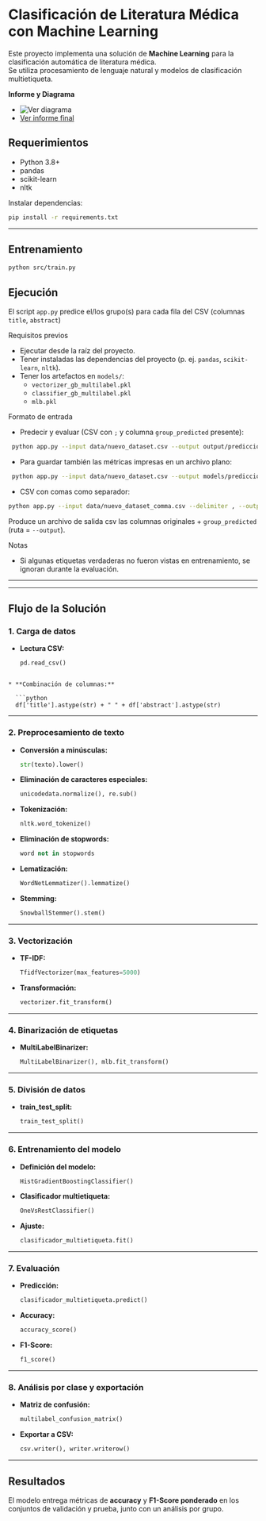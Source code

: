 # Clasificación de Literatura Médica con Machine Learning

Este proyecto implementa una solución de **Machine Learning** para la clasificación automática de literatura médica.  
Se utiliza procesamiento de lenguaje natural y modelos de clasificación multietiqueta.

**Informe y Diagrama**  
- ![Ver diagrama](ruta/a/la/imagen.png)
- [Ver informe final](ruta/a/archivo.pdf)

## Requerimientos

* Python 3.8+
* pandas
* scikit-learn
* nltk

Instalar dependencias:

```bash
pip install -r requirements.txt
```

---

## Entrenamiento
```bash
python src/train.py
```

## Ejecución

El script `app.py` predice el/los grupo(s) para cada fila del CSV (columnas `title`, `abstract`)

Requisitos previos
- Ejecutar desde la raíz del proyecto.
- Tener instaladas las dependencias del proyecto (p. ej. `pandas`, `scikit-learn`, `nltk`).
- Tener los artefactos en `models/`:
  - `vectorizer_gb_multilabel.pkl`
  - `classifier_gb_multilabel.pkl`
  - `mlb.pkl`

Formato de entrada

- Predecir y evaluar (CSV con `;` y columna `group_predicted` presente):
 ```bash
  python app.py --input data/nuevo_dataset.csv --output output/predicciones_evaluadas.csv --delimiter ';'
  ```
  
- Para guardar también las métricas impresas en un archivo plano:
 ```bash
  python app.py --input data/nuevo_dataset.csv --output models/predicciones_evaluadas.csv --delimiter ';' > output/predicciones_evaluadas.txt
  ```
  
- CSV con comas como separador:
```bash
python app.py --input data/nuevo_dataset_comma.csv --delimiter , --output output/predicciones_evaluadas.csv
```
  

Produce un archivo de salida csv las columnas originales + `group_predicted` (ruta = `--output`).


Notas
- Si algunas etiquetas verdaderas no fueron vistas en entrenamiento, se ignoran durante la evaluación.

---


---

##  Flujo de la Solución

### 1. Carga de datos
- **Lectura CSV:**  
  ```python
  pd.read_csv()
```

* **Combinación de columnas:**

  ```python
  df['title'].astype(str) + " " + df['abstract'].astype(str)
  ```

---

### 2. Preprocesamiento de texto

* **Conversión a minúsculas:**

  ```python
  str(texto).lower()
  ```
* **Eliminación de caracteres especiales:**

  ```python
  unicodedata.normalize(), re.sub()
  ```
* **Tokenización:**

  ```python
  nltk.word_tokenize()
  ```
* **Eliminación de stopwords:**

  ```python
  word not in stopwords
  ```
* **Lematización:**

  ```python
  WordNetLemmatizer().lemmatize()
  ```
* **Stemming:**

  ```python
  SnowballStemmer().stem()
  ```

---

### 3. Vectorización

* **TF-IDF:**

  ```python
  TfidfVectorizer(max_features=5000)
  ```
* **Transformación:**

  ```python
  vectorizer.fit_transform()
  ```

---

### 4. Binarización de etiquetas

* **MultiLabelBinarizer:**

  ```python
  MultiLabelBinarizer(), mlb.fit_transform()
  ```

---

### 5. División de datos

* **train\_test\_split:**

  ```python
  train_test_split()
  ```

---

### 6. Entrenamiento del modelo

* **Definición del modelo:**

  ```python
  HistGradientBoostingClassifier()
  ```
* **Clasificador multietiqueta:**

  ```python
  OneVsRestClassifier()
  ```
* **Ajuste:**

  ```python
  clasificador_multietiqueta.fit()
  ```

---

### 7. Evaluación

* **Predicción:**

  ```python
  clasificador_multietiqueta.predict()
  ```
* **Accuracy:**

  ```python
  accuracy_score()
  ```
* **F1-Score:**

  ```python
  f1_score()
  ```

---

### 8. Análisis por clase y exportación

* **Matriz de confusión:**

  ```python
  multilabel_confusion_matrix()
  ```
* **Exportar a CSV:**

  ```python
  csv.writer(), writer.writerow()
  ```

---


## Resultados

El modelo entrega métricas de **accuracy** y **F1-Score ponderado** en los conjuntos de validación y prueba, junto con un análisis por grupo.
